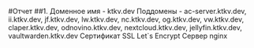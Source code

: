 #Отчет
##1. Доменное имя - ktkv.dev
Поддомены - ac-server.ktkv.dev, ii.ktkv.dev, jf.ktkv.dev, lw.ktkv.dev, nc.ktkv.dev, og.ktkv.dev, vw.ktkv.dev, claper.ktkv.dev, odnovino.ktkv.dev, nextcloud.ktkv.dev, jellyfin.ktkv.dev, vaultwarden.ktkv.dev
Сертификат SSL Let`s Encrypt
Сервер nginx
